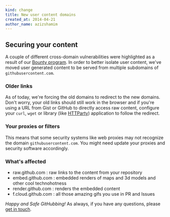 ```yaml
---
kind: change
title: New user content domains
created_at: 2014-04-21
author_name: azizshamim
---
```


## Securing your content

A couple of different cross-domain vulnerabilities were highlighted as a result of our [Bounty program](https://bounty.github.com). In order to better isolate user content, we've moved user generated content to be served from multiple subdomains of `githubusercontent.com`.

### Older links

As of today, we're forcing the old domains to redirect to the new domains. Don't worry, your old links should still work in the browser and if you're using a URL from Gist or GitHub to directly access raw content, configure your `curl`, `wget` or library (like [HTTParty](https://github.com/jnunemaker/httparty)) application to follow the redirect.

### Your proxies or filters

This means that some security systems like web proxies may not recognize the domain `githubusercontent.com`. You might need update your proxies and security software accordingly.

### What's affected
* raw.github.com : raw links to the content from your repository
* embed.github.com : embedded renders of maps and 3d models and other cool technohotness
* render.github.com : renders the embedded content
* f.cloud.github.com : all those amazing gifs you use in PR and Issues

*Happy and Safe GitHubbing!*
As always, if you have any questions, please [get in touch][contact].

[contact]: https://github.com/contact?form[subject]=Changes+to+user+content+domains
